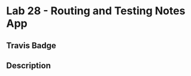 # Lab 28 - Routing and Testing Notes App
## Travis Badge
<!-- YOUR TRAVIS CI BADGE HERE -->

## Description
<!-- YOUR CODE DESCRIPTION HERE -->
